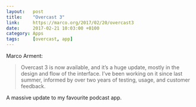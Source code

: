 ```yaml
---
layout:   post
title:    "Overcast 3"
link:     https://marco.org/2017/02/20/overcast3
date:     2017-02-21 10:03:00 +0100
category: Apps
tags:     [overcast, app]
---
```


Marco Arment:

>Overcast 3 is now available, and it’s a huge update, mostly in the design and flow of the interface. I’ve been working on it since last summer, informed by over two years of testing, usage, and customer feedback.

A massive update to my favourite podcast app. 
